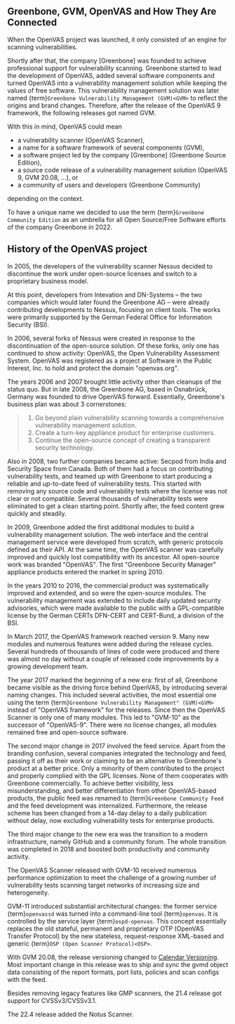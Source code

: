 ## Greenbone, GVM, OpenVAS and How They Are Connected

When the OpenVAS project was launched, it only consisted of an engine for scanning
vulnerabilities.

Shortly after that, the company [Greenbone] was founded to achieve
professional support for vulnerability scanning. Greenbone started to lead the
development of OpenVAS, added several software components and turned OpenVAS
into a vulnerability management solution while keeping the values of free
software. This vulnerability management solution was later named
{term}`Greenbone Vulnerability Management (GVM)<GVM>` to reflect the origins and
brand changes. Therefore, after the release of the OpenVAS 9
framework, the following releases got named GVM.

With this in mind, OpenVAS could mean

- a vulnerability scanner (OpenVAS Scanner),
- a name for a software framework of several components (GVM),
- a software project led by the company [Greenbone] (Greenbone Source Edition),
- a source code release of a vulnerability management solution (OpenVAS 9, GVM 20.08, ...), or
- a community of users and developers (Greenbone Community)

depending on the context.

To have a unique name we decided to use the term
{term}`Greenbone Community Edition` as an umbrella for all Open Source/Free
Software efforts of the company Greenbone in 2022.

## History of the OpenVAS project

In 2005, the developers of the vulnerability scanner Nessus decided to
discontinue the work under open-source licenses and switch to a proprietary
business model.

At this point, developers from Intevation and DN-Systems – the two companies
which would later found the Greenbone AG – were already contributing
developments to Nessus, focusing on client tools. The works were primarily
supported by the German Federal Office for Information Security (BSI).

In 2006, several forks of Nessus were created in response to the
discontinuation of the open-source solution. Of these forks, only one has continued
to show activity: OpenVAS, the Open Vulnerability Assessment System. OpenVAS was
registered as a project at Software in the Public Interest, Inc. to hold and
protect the domain "openvas.org".

The years 2006 and 2007 brought little activity other than cleanups of the status quo.
But in late 2008, the Greenbone AG, based in Osnabrück,
Germany was founded to drive OpenVAS forward. Essentially, Greenbone's business
plan was about 3 cornerstones:

> 1. Go beyond plain vulnerability scanning towards a comprehensive
>    vulnerability management solution.
> 2. Create a turn-key appliance product for enterprise customers.
> 3. Continue the open-source concept of creating a transparent security
>    technology.

Also in 2008, two further companies became active: Secpod from India and
Security Space from Canada. Both of them had a focus on contributing
vulnerability tests, and teamed up with Greenbone to start producing
a reliable and up-to-date feed of vulnerability tests. This started with removing
any source code and vulnerability tests where the license was not clear or not
compatible. Several thousands of vulnerability tests were eliminated to get a clean
starting point. Shortly after, the feed content grew quickly and steadily.

In 2009, Greenbone added the first additional modules to build a vulnerability
management solution. The web interface and the central management service were
developed from scratch, with generic protocols defined as their API. At the same
time, the OpenVAS scanner was carefully improved and quickly lost compatibility
with its ancestor. All open-source work was branded "OpenVAS". The first
"Greenbone Security Manager" appliance products entered the market in spring 2010.

In the years 2010 to 2016, the commercial product was systematically improved
and extended, and so were the open-source modules. The vulnerability
management was extended to include daily updated security advisories, which were
made available to the public with a GPL-compatible license by the German CERTs
DFN-CERT and CERT-Bund, a division of the BSI.

In March 2017, the OpenVAS framework reached version 9. Many new
modules and numerous features were added during the release cycles. Several hundreds
of thousands of lines of code were produced and there was almost no day without a
couple of released code improvements by a growing development team.

The year 2017 marked the beginning of a new era: first of all, Greenbone became
visible as the driving force behind OpenVAS, by introducing several naming changes. This
included several activities, the most essential one using the term
{term}`Greenbone Vulnerability Management" (GVM)<GVM>` instead of "OpenVAS framework"
for the releases. Since then the OpenVAS Scanner is only one of many modules. This
led to "GVM-10" as the successor of "OpenVAS-9". There were no license changes,
all modules remained free and open-source software.

The second major change in 2017 involved the feed service. Apart from the
branding confusion, several companies integrated the technology and feed, passing
it off as their work or claiming to be an alternative to Greenbone's product at
a better price. Only a minority of them contributed to the project and properly
complied with the GPL licenses. None of them cooperates with Greenbone commercially. To achieve better visibility, less misunderstanding,
and better differentiation from other OpenVAS-based products, the public feed
was renamed to {term}`Greenbone Community Feed` and the feed development was internalized.
Furthermore, the release scheme has been changed from a 14-day delay to a daily
publication without delay, now excluding vulnerability tests for enterprise products.

The third major change to the new era was the transition to a modern
infrastructure, namely GitHub and a community forum. The whole transition was
completed in 2018 and boosted both productivity and community activity.

The OpenVAS Scanner released with GVM-10 received numerous performance optimization
to meet the challenge of a growing number of vulnerability tests scanning
target networks of increasing size and heterogeneity.

GVM-11 introduced substantial architectural changes: the former service
{term}`openvassd` was turned into a command-line tool {term}`openvas`. It is
controlled by the service layer {term}`ospd-openvas`.
This concept essentially replaces the old stateful, permanent and proprietary
OTP (OpenVAS Transfer Protocol) by the new stateless, request-response
XML-based and generic {term}`OSP (Open Scanner Protocol)<OSP>`.

With GVM 20.08, the release versioning changed to [Calendar Versioning](https://calver.org/).
Most important change in this release was to ship and sync the gvmd object data
consisting of the report formats, port lists, policies and scan configs with the
feed.

Besides removing legacy features like GMP scanners, the 21.4 release got support
for CVSSv3/CVSSv3.1.

The 22.4 release added the Notus Scanner.
